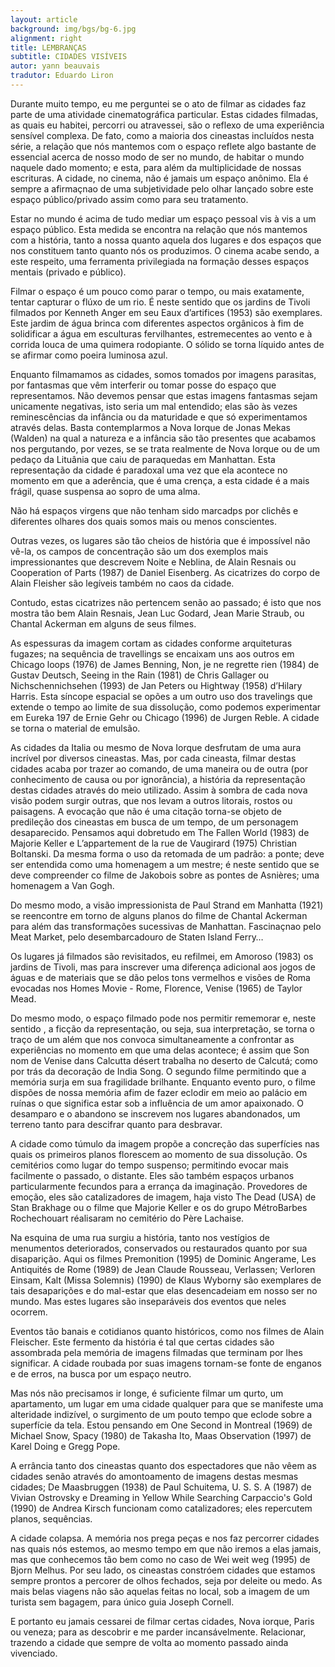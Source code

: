 ```yaml
---
layout: article
background: img/bgs/bg-6.jpg
alignment: right
title: LEMBRANÇAS
subtitle: CIDADES VISÍVEIS
autor: yann beauvais
tradutor: Eduardo Liron
---
```


Durante muito tempo, eu me perguntei se o ato de filmar as cidades faz parte de uma atividade cinematográfica particular. Estas cidades filmadas, as quais eu habitei, percorri ou atravessei, são o reflexo de uma experiência sensível complexa. De fato, como a maioria dos cineastas incluídos nesta série, a relação que nós mantemos com o espaço reflete algo bastante de essencial acerca de nosso modo de ser no mundo, de habitar o mundo naquele dado momento; e esta, para além da multiplicidade de nossas escrituras. A cidade, no cinema, não é jamais um espaço anônimo. Ela é sempre a afirmaçnao de uma subjetividade pelo olhar lançado sobre este espaço público/privado assim como para seu tratamento.

Estar no mundo é acima de tudo mediar um espaço pessoal vis à vis a um espaço público. Esta medida se encontra na relação que nós mantemos com a história, tanto a nossa quanto aquela dos lugares e dos espaços que nos constituem tanto quanto nós os produzimos. O cinema acabe sendo, a este respeito, uma ferramenta privilegiada na formação desses espaços mentais (privado e público).

Filmar o espaço é um pouco como parar o tempo, ou mais exatamente, tentar capturar o flúxo de um rio. É neste sentido que os jardins de Tivoli filmados por Kenneth Anger em seu Eaux d’artifices (1953) são exemplares. Este jardim de água brinca com diferentes aspectos orgânicos à fim de solidificar a água em esculturas fervilhantes, estremecentes ao vento e à corrida louca de uma quimera rodopiante. O sólido se torna líquido antes de se afirmar como poeira luminosa azul.

Enquanto filmamamos as cidades, somos tomados por imagens parasitas, por fantasmas que vêm interferir ou tomar posse do espaço que representamos. Não devemos pensar que estas imagens fantasmas sejam unicamente negativas, isto seria um mal entendido; elas são às vezes reminescências da infância ou da maturidade e que só experimentamos através delas. Basta contemplarmos a Nova Iorque de Jonas Mekas (Walden) na qual a natureza e a infância são tão presentes que acabamos nos pergutando, por vezes, se se trata realmente de Nova Iorque ou de um pedaço da Lituânia que caiu de paraquedas em Manhattan. Esta representação da cidade é paradoxal uma vez que ela acontece no momento em que a aderência, que é uma crença, a esta cidade é a mais frágil, quase suspensa ao sopro de uma alma.


Não há espaços virgens que não tenham sido marcadps por clichês e diferentes olhares dos quais somos mais ou menos conscientes.

Outras vezes, os lugares são tão cheios de história que é impossível não vê-la, os campos de concentração são um dos exemplos mais impressionantes que descrevem Noite e Neblina, de Alain Resnais ou Cooperation of Parts (1987) de Daniel Eisenberg. As cicatrizes do corpo de Alain Fleisher são legíveis também no caos da cidade.

Contudo, estas cicatrizes não pertencem senão ao passado; é isto que nos mostra tão bem Alain Resnais, Jean Luc Godard, Jean Marie Straub, ou Chantal Ackerman em alguns de seus filmes.

As espessuras da imagem cortam as cidades conforme arquiteturas fugazes; na sequência de travellings se encaixam uns aos outros em Chicago loops (1976) de James Benning, Non, je ne regrette rien (1984) de Gustav Deutsch, Seeing in the Rain (1981) de Chris Gallager ou Nichschennichsehen (1993) de Jan Peters ou Hightway (1958) d’Hilary Harris. Esta síncope espacial se opões a um outro uso dos travelings que extende o tempo ao limite de sua dissolução, como podemos experimentar em Eureka 197 de Ernie Gehr ou Chicago (1996) de Jurgen Reble. A cidade se torna o material de emulsão.

As cidades da Italia ou mesmo de Nova Iorque desfrutam de uma aura incrível por diversos cineastas. Mas, por cada cineasta, filmar destas cidades acaba por trazer ao comando, de uma maneira ou de outra (por conhecimento de causa ou por ignorância), a história da representação destas cidades através do meio utilizado. Assim à sombra de cada nova visão podem surgir outras, que nos levam a outros litorais, rostos ou paisagens. A evocação que não é uma citação torna-se objeto de predileção dos cineastas em busca de um tempo, de um personagem desaparecido. Pensamos aqui dobretudo em The Fallen World (1983) de Majorie Keller e L’appartement de la rue de Vaugirard (1975) Christian Boltanski. Da mesma forma o uso da retomada de um padrão: a ponte; deve ser entendida como uma homenagem a um mestre; é neste sentido que se deve compreender co filme de Jakobois sobre as pontes de Asnières; uma homenagem a Van Gogh.

Do mesmo modo, a visão impressionista de Paul Strand em Manhatta (1921) se reencontre em torno de alguns planos do filme de Chantal Ackerman para além das transformações sucessivas de Manhattan. Fascinaçnao pelo Meat Market, pelo desembarcadouro de  Staten Island Ferry…

Os lugares já filmados são revisitados, eu refilmei, em Amoroso (1983) os jardins de Tivoli, mas para inscrever uma diferença adicional aos jogos de águas e de materiais que se dão pelos tons vermelhos e visões de Roma evocadas nos Homes Movie - Rome, Florence, Venise (1965) de Taylor Mead.

Do mesmo modo, o espaço filmado pode nos permitir rememorar e, neste sentido , a ficção da representação, ou seja, sua interpretação, se torna o traço de um além que nos convoca simultaneamente a confrontar as experiências no momento em que uma delas acontece; é assim que Son nom de Venise dans Calcutta désert  trabalha no deserto de Calcutá; como por trás da decoração de India Song. O segundo filme permitindo que a memória surja em sua fragilidade brilhante. Enquanto evento puro, o filme dispões de nossa memória afim de fazer eclodir em meio ao palácio em ruínas o que significa estar sob a influência de um amor apaixonado. O desamparo e o abandono se inscrevem nos lugares abandonados, um terreno tanto para descifrar quanto para desbravar.

A cidade como túmulo da imagem propõe a concreção das superfícies nas quais os primeiros planos florescem ao momento de sua dissolução. Os cemitérios como lugar do tempo suspenso; permitindo evocar mais facilmente o passado, o distante. Eles são também espaços urbanos particularmente fecundos para a errança da imaginação. Provedores de emoção, eles são catalizadores de imagem, haja visto The Dead (USA) de Stan Brakhage ou o filme que Majorie Keller e os do grupo MétroBarbes Rochechouart réalisaram no cemitério do Père Lachaise.

Na esquina de uma rua surgiu a história, tanto nos vestígios de menumentos deteriorados, conservados ou restaurados quanto por sua disaparição. Aqui os filmes Premonition (1995) de Dominic Angerame, Les Antiquités de Rome (1989) de Jean Claude Rousseau, Verlassen; Verloren Einsam, Kalt (Missa Solemnis) (1990) de Klaus Wyborny são exemplares de tais desaparições e do mal-estar que elas desencadeiam em nosso ser no mundo. Mas estes lugares são inseparáveis dos eventos que neles ocorrem.

Eventos tão banais e cotidianos quanto históricos, como nos filmes de Alain Fleischer. Este fermento da história é tal que certas cidades são assombrada pela memória de imagens filmadas que terminam por lhes significar. A cidade roubada por suas imagens tornam-se fonte de enganos e de erros, na busca por um espaço neutro.

Mas nós não precisamos ir longe, é suficiente filmar um qurto, um apartamento, um lugar em uma cidade qualquer para que se manifeste uma alteridade indizível, o surgimento de um pouto tempo que eclode sobre a superfície da tela. Estou pensando em One Second in Montreal (1969) de Michael Snow, Spacy (1980) de Takasha Ito, Maas Observation (1997) de Karel Doing e Gregg Pope.

A errância tanto dos cineastas quanto dos espectadores que não vêem as cidades senão através do amontoamento de imagens destas mesmas cidades; De Maasbruggen (1938) de Paul Schuitema, U. S. S. A (1987) de Vivian Ostrovsky e Dreaming in Yellow While Searching Carpaccio's Gold (1990) de Andrea Kirsch funcionam como catalizadores; eles repercutem planos, sequências.

A cidade colapsa. A memória nos prega peças e nos faz percorrer cidades nas quais nós estemos, ao mesmo tempo em que não iremos a elas jamais, mas que conhecemos tão bem como no caso de Wei weit weg (1995) de Bjorn Melhus. Por seu lado, os cineastas constróem  cidades que estamos sempre prontos a percorer de olhos fechados, seja por deleite ou medo. As mais belas viagens não são aquelas feitas no local, sob a imagem de um turista sem bagagem, para único guia Joseph Cornell.

E portanto eu jamais cessarei de filmar certas cidades, Nova iorque, Paris ou veneza; para as descobrir e me parder incansávelmente. Relacionar, trazendo a cidade que sempre de volta ao momento passado ainda vivenciado.

